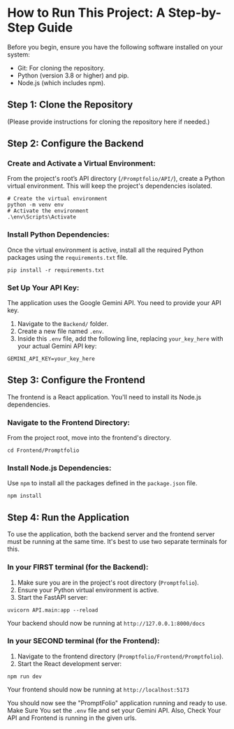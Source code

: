 # How to Run This Project: A Step-by-Step Guide

Before you begin, ensure you have the following software installed on your system:
*   Git: For cloning the repository.
*   Python (version 3.8 or higher) and pip.
*   Node.js (which includes npm).

## Step 1: Clone the Repository

(Please provide instructions for cloning the repository here if needed.)

## Step 2: Configure the Backend

### Create and Activate a Virtual Environment:
From the project's root’s API directory (`/Promptfolio/API/`), create a Python virtual environment. This will keep the project's dependencies isolated.

```shell
# Create the virtual environment
python -m venv env
# Activate the environment
.\env\Scripts\Activate
```

### Install Python Dependencies:
Once the virtual environment is active, install all the required Python packages using the `requirements.txt` file.

```shell
pip install -r requirements.txt
```

### Set Up Your API Key:
The application uses the Google Gemini API. You need to provide your API key.
1.  Navigate to the `Backend/` folder.
2.  Create a new file named `.env`.
3.  Inside this `.env` file, add the following line, replacing `your_key_here` with your actual Gemini API key:

```
GEMINI_API_KEY=your_key_here
```

## Step 3: Configure the Frontend

The frontend is a React application. You'll need to install its Node.js dependencies.

### Navigate to the Frontend Directory:
From the project root, move into the frontend's directory.

```shell
cd Frontend/Promptfolio
```

### Install Node.js Dependencies:
Use `npm` to install all the packages defined in the `package.json` file.

```shell
npm install
```

## Step 4: Run the Application

To use the application, both the backend server and the frontend server must be running at the same time. It's best to use two separate terminals for this.

### In your FIRST terminal (for the Backend):
1.  Make sure you are in the project's root directory (`Promptfolio`).
2.  Ensure your Python virtual environment is active.
3.  Start the FastAPI server:

```shell
uvicorn API.main:app --reload
```
Your backend should now be running at `http://127.0.0.1:8000/docs`

### In your SECOND terminal (for the Frontend):
1.  Navigate to the frontend directory (`Promptfolio/Frontend/Promptfolio`).
2.  Start the React development server:

```shell
npm run dev
```
Your frontend should now be running at `http://localhost:5173`

You should now see the "PromptFolio" application running and ready to use. Make Sure You set the `.env` file and set your Gemini API. Also, Check Your API and Frontend is running in the given urls.
